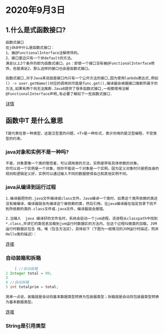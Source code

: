 
# 2020年9月3日

## 1.什么是式函数接口?

    函数式接口
    在jdk8中什么是函数式接口：
    1、被@FunctionalInterface注解修饰的。
    2、接口里边只有一个非default的方法。
    满足以上2个条件的即为函数式接口，ps：即使一个接口没有被@FunctionalInterface修饰，但是满足2，那么这样的接口也会是函数式接口。

    函数式接口,对于Java来说就是接口内只有一个公开方法的接口,因为使用lanbda表达式,例如() -> user.getName()对应的调用则可能是func.get(),编译器会根据接口推断所属于的方法,如果有两个则无法推断.Java8提供了很多函数式接口,一般都使用注解@FunctionalInterface声明,有必要了解如下一些函数式接口.
[详情](https://blog.csdn.net/fdlhei/article/details/100007966)

## 函数<T>中T 是什么意思

    T是代表任意一种类型，这是泛型里的问题，<T>是一种形式，表示你用的是泛型编程，不受类型的约束。

### java对象和实例不是一种吗?

    不是，对象更像一个类的管控者，可以调用类的方法，实例是带有具体参数的对象。
    你可以说一个实例是一个对象，但你不能说一个对象是一个实例。因为定义对象时只是把自身的规则和逻辑定义好，实例可以通过输入不同的数据使得自己和其他实例不同。

### java从编译到运行过程

    1.编译器把你的.java文件编译成class文件。Java编译一个类时，如果这个类所依赖的类还没有被编译，编译器就会先编译这个被依赖的类，然后引用。当java编译器在指定目录下找不到所依赖的类的.class文件或.java文件，编译器就会报错。

    2.当输入  java 编译好的文件名时，系统会启动一个jvm进程，该进程从classpath中找到*.class,并讲它的类信息加载到jvm运行时数据区的方法内，在这个过程叫做类的加载。JVM运行时数据区包含 栈、堆（包含方法区），具体如下（下图为一般情况的JVM运行时描述，而非Hello类的描述）：
[连接](https://blog.csdn.net/weixin_42948935/article/details/99292036)

### 自动装箱和拆箱

```java
    1 //自动装箱
2 Integer total = 99;
3 
4 //自动拆箱
5 int totalprim = total;
```    
    简单一点说，装箱就是自动将基本数据类型转换为包装器类型；拆箱就是自动将包装器类型转换为基本数据类型。
[连接](https://www.cnblogs.com/wang-yaz/p/8516151.html)


### String是引用类型



    